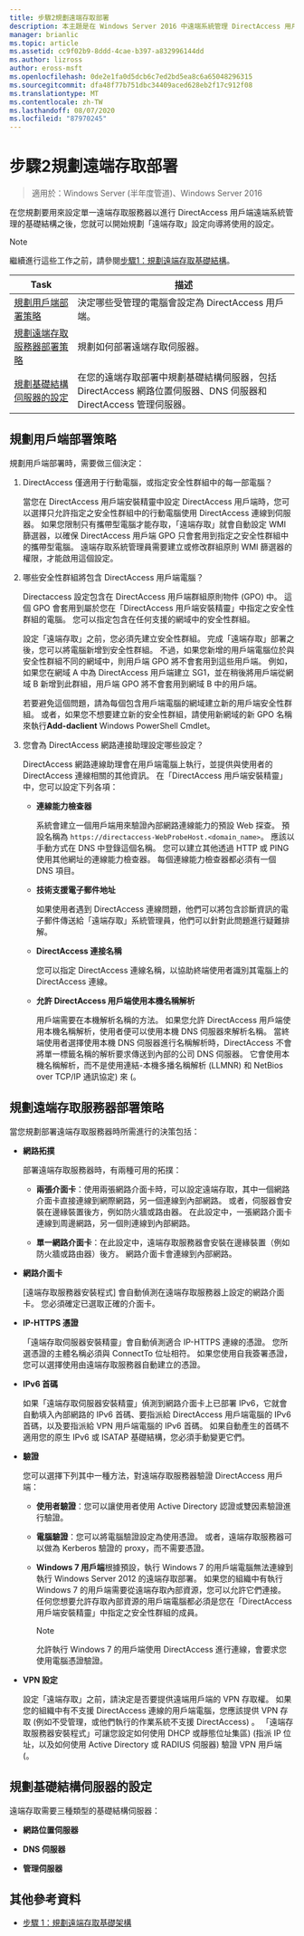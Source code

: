 ```yaml
---
title: 步驟2規劃遠端存取部署
description: 本主題是在 Windows Server 2016 中遠端系統管理 DirectAccess 用戶端指南的一部分。
manager: brianlic
ms.topic: article
ms.assetid: cc9f02b9-8ddd-4cae-b397-a832996144dd
ms.author: lizross
author: eross-msft
ms.openlocfilehash: 0de2e1fa0d5dcb6c7ed2bd5ea8c6a65048296315
ms.sourcegitcommit: dfa48f77b751dbc34409aced628eb2f17c912f08
ms.translationtype: MT
ms.contentlocale: zh-TW
ms.lasthandoff: 08/07/2020
ms.locfileid: "87970245"
---
```

# <a name="step-2-plan-the-remote-access-deployment"></a>步驟2規劃遠端存取部署

>適用於：Windows Server (半年度管道)、Windows Server 2016

在您規劃要用來設定單一遠端存取服務器以進行 DirectAccess 用戶端遠端系統管理的基礎結構之後，您就可以開始規劃「遠端存取」設定向導將使用的設定。

> [!NOTE]
> 繼續進行這些工作之前，請參閱[步驟1：規劃遠端存取基礎結構](Step-1-Plan-the-Remote-Access-Infrastructure.md)。

|Task|描述|
|----|--------|
|[規劃用戶端部署策略](#plan-a-client-deployment-strategy)|決定哪些受管理的電腦會設定為 DirectAccess 用戶端。|
|[規劃遠端存取服務器部署策略](#plan-a-remote-access-server-deployment-strategy)|規劃如何部署遠端存取伺服器。|
|[規劃基礎結構伺服器的設定](#plan-the-infrastructure-servers-configurations)|在您的遠端存取部署中規劃基礎結構伺服器，包括 DirectAccess 網路位置伺服器、DNS 伺服器和 DirectAccess 管理伺服器。|

## <a name="plan-a-client-deployment-strategy"></a>規劃用戶端部署策略
規劃用戶端部署時，需要做三個決定：

1.  DirectAccess 僅適用于行動電腦，或指定安全性群組中的每一部電腦？

    當您在 DirectAccess 用戶端安裝精靈中設定 DirectAccess 用戶端時，您可以選擇只允許指定之安全性群組中的行動電腦使用 DirectAccess 連線到伺服器。 如果您限制只有攜帶型電腦才能存取，「遠端存取」就會自動設定 WMI 篩選器，以確保 DirectAccess 用戶端 GPO 只會套用到指定之安全性群組中的攜帶型電腦。 遠端存取系統管理員需要建立或修改群組原則 WMI 篩選器的權限，才能啟用這個設定。

2.  哪些安全性群組將包含 DirectAccess 用戶端電腦？

    Directaccess 設定包含在 DirectAccess 用戶端群組原則物件 (GPO) 中。 這個 GPO 會套用到屬於您在「DirectAccess 用戶端安裝精靈」中指定之安全性群組的電腦。 您可以指定包含在任何支援的網域中的安全性群組。

    設定「遠端存取」之前，您必須先建立安全性群組。 完成「遠端存取」部署之後，您可以將電腦新增到安全性群組。 不過，如果您新增的用戶端電腦位於與安全性群組不同的網域中，則用戶端 GPO 將不會套用到這些用戶端。 例如，如果您在網域 A 中為 DirectAccess 用戶端建立 SG1，並在稍後將用戶端從網域 B 新增到此群組，用戶端 GPO 將不會套用到網域 B 中的用戶端。

    若要避免這個問題，請為每個包含用戶端電腦的網域建立新的用戶端安全性群組。 或者，如果您不想要建立新的安全性群組，請使用新網域的新 GPO 名稱來執行**Add-daclient** Windows PowerShell Cmdlet。

3.  您會為 DirectAccess 網路連接助理設定哪些設定？

    DirectAccess 網路連線助理會在用戶端電腦上執行，並提供與使用者的 DirectAccess 連線相關的其他資訊。 在「DirectAccess 用戶端安裝精靈」中，您可以設定下列各項：

    -   **連線能力檢查器**

        系統會建立一個用戶端用來驗證內部網路連線能力的預設 Web 探查。 預設名稱為 `https://directaccess-WebProbeHost.<domain_name>`。 應該以手動方式在 DNS 中登錄這個名稱。 您可以建立其他透過 HTTP 或 PING 使用其他網址的連線能力檢查器。 每個連線能力檢查器都必須有一個 DNS 項目。

    -   **技術支援電子郵件地址**

        如果使用者遇到 DirectAccess 連線問題，他們可以將包含診斷資訊的電子郵件傳送給「遠端存取」系統管理員，他們可以針對此問題進行疑難排解。

    -   **DirectAccess 連接名稱**

        您可以指定 DirectAccess 連線名稱，以協助終端使用者識別其電腦上的 DirectAccess 連線。

    -   **允許 DirectAccess 用戶端使用本機名稱解析**

        用戶端需要在本機解析名稱的方法。 如果您允許 DirectAccess 用戶端使用本機名稱解析，使用者便可以使用本機 DNS 伺服器來解析名稱。 當終端使用者選擇使用本機 DNS 伺服器進行名稱解析時，DirectAccess 不會將單一標籤名稱的解析要求傳送到內部的公司 DNS 伺服器。 它會使用本機名稱解析，而不是使用連結-本機多播名稱解析 (LLMNR) 和 NetBios over TCP/IP 通訊協定) 來 (。

## <a name="plan-a-remote-access-server-deployment-strategy"></a>規劃遠端存取服務器部署策略
當您規劃部署遠端存取服務器時所需進行的決策包括：

-   **網路拓撲**

    部署遠端存取服務器時，有兩種可用的拓撲：

    -   **兩張介面卡**：使用兩張網路介面卡時，可以設定遠端存取，其中一個網路介面卡直接連線到網際網路，另一個連線到內部網路。 或者，伺服器會安裝在邊緣裝置後方，例如防火牆或路由器。 在此設定中，一張網路介面卡連線到周邊網路，另一個則連線到內部網路。

    -   **單一網路介面卡**：在此設定中，遠端存取服務器會安裝在邊緣裝置（例如防火牆或路由器）後方。 網路介面卡會連線到內部網路。

-   **網路介面卡**

    [遠端存取服務器安裝程式] 會自動偵測在遠端存取服務器上設定的網路介面卡。 您必須確定已選取正確的介面卡。

-   **IP-HTTPS 憑證**

    「遠端存取伺服器安裝精靈」會自動偵測適合 IP-HTTPS 連線的憑證。 您所選憑證的主體名稱必須與 ConnectTo 位址相符。 如果您使用自我簽署憑證，您可以選擇使用由遠端存取服務器自動建立的憑證。

-   **IPv6 首碼**

    如果「遠端存取伺服器安裝精靈」偵測到網路介面卡上已部署 IPv6，它就會自動填入內部網路的 IPv6 首碼、要指派給 DirectAccess 用戶端電腦的 IPv6 首碼，以及要指派給 VPN 用戶端電腦的 IPv6 首碼。 如果自動產生的首碼不適用您的原生 IPv6 或 ISATAP 基礎結構，您必須手動變更它們。

-   **驗證**

    您可以選擇下列其中一種方法，對遠端存取服務器驗證 DirectAccess 用戶端：

    -   **使用者驗證**：您可以讓使用者使用 Active Directory 認證或雙因素驗證進行驗證。

    -   **電腦驗證**：您可以將電腦驗證設定為使用憑證。 或者，遠端存取服務器可以做為 Kerberos 驗證的 proxy，而不需要憑證。

    -   **Windows 7 用戶端**根據預設，執行 Windows 7 的用戶端電腦無法連線到執行 Windows Server 2012 的遠端存取部署。 如果您的組織中有執行 Windows 7 的用戶端需要從遠端存取內部資源，您可以允許它們連接。 任何您想要允許存取內部資源的用戶端電腦都必須是您在「DirectAccess 用戶端安裝精靈」中指定之安全性群組的成員。

        > [!NOTE]
        > 允許執行 Windows 7 的用戶端使用 DirectAccess 進行連線，會要求您使用電腦憑證驗證。

-   **VPN 設定**

    設定「遠端存取」之前，請決定是否要提供遠端用戶端的 VPN 存取權。 如果您的組織中有不支援 DirectAccess 連線的用戶端電腦，您應該提供 VPN 存取 (例如不受管理，或他們執行的作業系統不支援 DirectAccess) 。 「遠端存取服務器安裝程式」可讓您設定如何使用 DHCP 或靜態位址集區)  (指派 IP 位址，以及如何使用 Active Directory 或 RADIUS 伺服器) 驗證 VPN 用戶端 (。

## <a name="plan-the-infrastructure-servers-configurations"></a>規劃基礎結構伺服器的設定
遠端存取需要三種類型的基礎結構伺服器：

-   **網路位置伺服器**

-   **DNS 伺服器**

-   **管理伺服器**

## <a name="additional-references"></a>其他參考資料

-   [步驟 1：規劃遠端存取基礎架構](Step-1-Plan-the-Remote-Access-Infrastructure.md)



